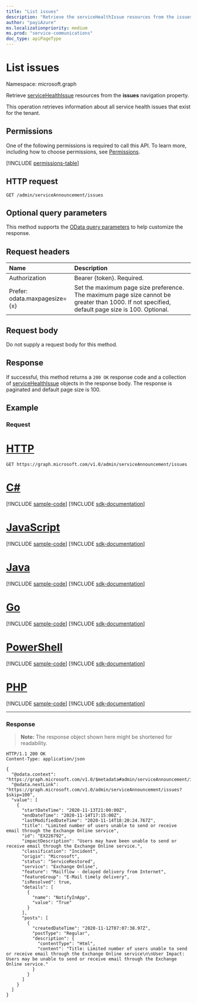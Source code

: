 ```yaml
---
title: "List issues"
description: "Retrieve the serviceHealthIssue resources from the issues navigation property."
author: "payiAzure"
ms.localizationpriority: medium
ms.prod: "service-communications"
doc_type: apiPageType
---
```


# List issues
Namespace: microsoft.graph

Retrieve [serviceHealthIssue](../resources/servicehealthissue.md) resources from the **issues** navigation property.

This operation retrieves information about all service health issues that exist for the tenant.

## Permissions
One of the following permissions is required to call this API. To learn more, including how to choose permissions, see [Permissions](/graph/permissions-reference).

<!-- { "blockType": "permissions", "name": "serviceannouncement_list_issues" } -->
[!INCLUDE [permissions-table](../includes/permissions/serviceannouncement-list-issues-permissions.md)]

## HTTP request

<!-- {
  "blockType": "ignored"
}
-->
``` http
GET /admin/serviceAnnouncement/issues
```

## Optional query parameters
This method supports the [OData query parameters](/graph/query-parameters) to help customize the response.

## Request headers
|Name|Description|
|:---|:---|
|Authorization|Bearer {token}. Required.|
|Prefer:<br>odata.maxpagesize={x} | Set the maximum page size preference. The maximum page size cannot be greater than 1000. If not specified, default page size is 100. Optional.|

## Request body
Do not supply a request body for this method.

## Response

If successful, this method returns a `200 OK` response code and a collection of [serviceHealthIssue](../resources/servicehealthissue.md) objects in the response body. The response is paginated and default page size is 100.

## Example

### Request


# [HTTP](#tab/http)
<!-- {
  "blockType": "request",
  "name": "list_servicehealthissue"
}
-->
``` http
GET https://graph.microsoft.com/v1.0/admin/serviceAnnouncement/issues
```

# [C#](#tab/csharp)
[!INCLUDE [sample-code](../includes/snippets/csharp/list-servicehealthissue-csharp-snippets.md)]
[!INCLUDE [sdk-documentation](../includes/snippets/snippets-sdk-documentation-link.md)]

# [JavaScript](#tab/javascript)
[!INCLUDE [sample-code](../includes/snippets/javascript/list-servicehealthissue-javascript-snippets.md)]
[!INCLUDE [sdk-documentation](../includes/snippets/snippets-sdk-documentation-link.md)]

# [Java](#tab/java)
[!INCLUDE [sample-code](../includes/snippets/java/list-servicehealthissue-java-snippets.md)]
[!INCLUDE [sdk-documentation](../includes/snippets/snippets-sdk-documentation-link.md)]

# [Go](#tab/go)
[!INCLUDE [sample-code](../includes/snippets/go/list-servicehealthissue-go-snippets.md)]
[!INCLUDE [sdk-documentation](../includes/snippets/snippets-sdk-documentation-link.md)]

# [PowerShell](#tab/powershell)
[!INCLUDE [sample-code](../includes/snippets/powershell/list-servicehealthissue-powershell-snippets.md)]
[!INCLUDE [sdk-documentation](../includes/snippets/snippets-sdk-documentation-link.md)]

# [PHP](#tab/php)
[!INCLUDE [sample-code](../includes/snippets/php/list-servicehealthissue-php-snippets.md)]
[!INCLUDE [sdk-documentation](../includes/snippets/snippets-sdk-documentation-link.md)]

---


### Response
>**Note:** The response object shown here might be shortened for readability.
<!-- {
  "blockType": "response",
  "truncated": true,
  "@odata.type": "microsoft.graph.serviceHealthIssue",
  "isCollection": true
}
-->
``` http
HTTP/1.1 200 OK
Content-Type: application/json

{
  "@odata.context": "https://graph.microsoft.com/v1.0/$metadata#admin/serviceAnnouncement/issues",
  "@odata.nextLink": "https://graph.microsoft.com/v1.0/admin/serviceAnnouncement/issues?$skip=100",
  "value": [
    {
      "startDateTime": "2020-11-13T21:00:00Z",
      "endDateTime": "2020-11-14T17:15:00Z",
      "lastModifiedDateTime": "2020-11-14T18:20:24.767Z",
      "title": "Limited number of users unable to send or receive email through the Exchange Online service",
      "id": "EX226792",
      "impactDescription": "Users may have been unable to send or receive email through the Exchange Online service.",
      "classification": "Incident",
      "origin": "Microsoft",
      "status": "ServiceRestored",
      "service": "Exchange Online",
      "feature": "Mailflow - delayed delivery from Internet",
      "featureGroup": "E-Mail timely delivery",
      "isResolved": true,
      "details": [
        {
          "name": "NotifyInApp",
          "value": "True"
        }
      ],
      "posts": [
        {
          "createdDateTime": "2020-11-12T07:07:38.97Z",
          "postType": "Regular",
          "description": {
            "contentType": "Html",
            "content": "Title: Limited number of users unable to send or receive email through the Exchange Online service\n\nUser Impact: Users may be unable to send or receive email through the Exchange Online service."
          }
        }
      ]
    }
  ]
}
```

